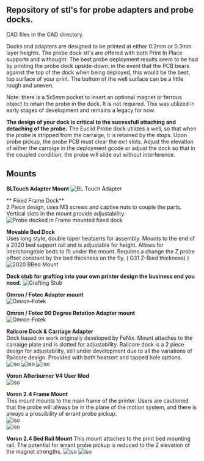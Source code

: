 ## Repository of stl's for probe adapters and probe docks. 

CAD files in the CAD directory. 

Docks and adapters are designed to be printed at either 0.2mm or 0.3mm layer heights. The probe dock stl's are offered with both Print In Place supports and withought. The best probe deployment results seem to be had by printing the probe dock upside-down: in the event that the PCB bears against the top of the dock when being deployed, this would be the best, top surface of your print. The bottom of the well surface can be a little rough and uneven.  

Note: there is a 5x5mm pocket to insert an optional magnet or ferrous object to retain the probe in the dock. It is not required. This was utilized in early stages of development and remains a legacy for now. 

**The design of your dock is critical to the sucessfull attaching and detaching of the probe.** The Euclid Probe dock utilizes a well, so that when the probe is stripped from the carraige, it is retained by the stops. Upon probe pickup, the probe PCB must clear the exit slots. Adjust the elevation of either the carraige in the deployment gcode or adjust the dock so that in the coupled condition, the probe will slide out without interference.   

## Mounts
**BLTouch Adapter Mount**
![BL Touch Adapter](/images/BLT_Adapter.png)   

** Fixed Frame Dock**  
2 Piece design, uses M3 screws and captive nuts to couple the parts. Vertical slots in the mount provide adjustability.     
![Probe docked in Frame mounted fixed dock](/images/Probe_Docked.png)  

**Movable Bed Dock**  
Uses long style, double taper heatserts for assembly. Mounts to the end of a 2020 bed support rail and is adjustable for height. Allows for interchangeble beds to fit under the mount. Requires a change the Z probe offset constant by the bed thickness on the fly. ( G31 Z-(bed thickness) )     
![2020 BBed Mount](/images/2020Rail_Mount.png) 

**Dock stub for grafting into your own printer design the business end you need.** 
![Grafting Stub](/images/Grafting_Stub.png)  

**Omron / Fotec Adapter mount**   
![Omron-Fotek](/images/OmronFotec.png)  

**Omron / Fotec 90 Degree Rotation Adapter mount**   
![Omron-Fotek](/images/OmronFotec90.png)  

**Railcore Dock & Carriage Adapter**  
Dock based on work originally developed by FeNix. Mount attaches to the carraige plate and is slotted for adjustability. 
Railcore dock is a 2 piece design for adjustability, still under development due to all the variations of Railcore design. Provided with both heatsert and tapped hole options.  
![iso](/images/RailCoreE3DV6x2.png)
![iso](/images/RailCoreSchema.png)
![iso](/images/images/RailCoreDock0.png)

**Voron Afterburner V4 User Mod**  
![iso](/images/afterburner-1.8.png) 

**Voron 2.4 Frame Mount**  
This mount mounts to the main frame of the printer. Users are cautioned that the probe will always be in the plane of the motion system, and there is always a prossibility of errant probe pickup.  
![iso](/images/Voron2.4_FrameMount.png)  
![iso](/images/Voron2.4_XRailMount.png)  

**Voron 2.4 Bed Rail Mount**
This mount attaches to the print bed mounting rail. The potential for errant probe pickup is reduced to the Z elevation of the magnet strengths. 
![iso](/images/Voron2.4BedMount.png) 
![iso](/images/Voron2.4BedMount2.png) 
